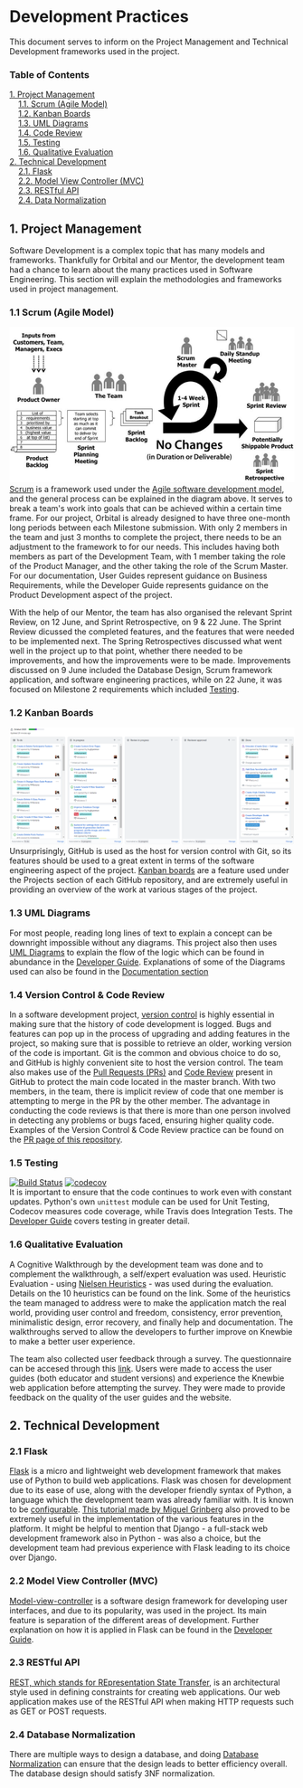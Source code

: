 # Development Practices
This document serves to inform on the Project Management and Technical Development frameworks used in the project.
### Table of Contents
[1. Project Management](#project)<br>
&nbsp; &nbsp; [1.1. Scrum (Agile Model)](#scrum)<br>
&nbsp; &nbsp; [1.2. Kanban Boards](#kanban)<br>
&nbsp; &nbsp; [1.3. UML Diagrams](#uml)<br>
&nbsp; &nbsp; [1.4. Code Review](#code)<br>
&nbsp; &nbsp; [1.5. Testing](#testing)<br>
&nbsp; &nbsp; [1.6. Qualitative Evaluation](#eval)<br>
[2. Technical Development](#tech)<br>
&nbsp; &nbsp; [2.1. Flask](#flask)<br>
&nbsp; &nbsp; [2.2. Model View Controller (MVC)](#mvc)<br>
&nbsp; &nbsp; [2.3. RESTful API](#rest)<br>
&nbsp; &nbsp; [2.4. Data Normalization](#normal)<br>

## 1. Project Management <a name="project">
Software Development is a complex topic that has many models and frameworks. Thankfully for Orbital and our Mentor, the development team had a chance to learn about the many practices used in Software Engineering.
This section will explain the methodologies and frameworks used in project management.
### 1.1 Scrum (Agile Model) <a name="scrum">
![Scrum](/docs/images/Scrum.png)<br>
[Scrum](https://en.wikipedia.org/wiki/Scrum_(software_development)) is a framework used under the [Agile software development model](https://en.wikipedia.org/wiki/Agile_software_development), 
and the general process can be explained in the diagram above. It serves to break a team's work into goals that can be achieved within a certain time frame.
For our project, Orbital is already designed to have three one-month long periods between each Milestone submission. 
With only 2 members in the team and just 3 months to complete the project, there needs to be an adjustment to the framework to for our needs. 
This includes having both members as part of the Development Team, with 1 member taking the role of the Product Manager, and the other taking the role of the Scrum Master.
For our documentation, User Guides represent guidance on Business Requirements, while the Developer Guide represents guidance on the Product Development aspect of the project.
  
With the help of our Mentor, the team has also organised the relevant Sprint Review, on 12 June, and Sprint Retrospective, on 9 & 22 June.
The Sprint Review dicussed the completed features, and the features that were needed to be implemented next.
The Spring Retrospectives discussed what went well in the project up to that point, whether there needed to be improvements, and how the improvements were to be made.
Improvements discussed on 9 June included the Database Design, Scrum framework application, and software engineering practices, while on 22 June,
it was focused on Milestone 2 requirements which included [Testing](#testing).

### 1.2 Kanban Boards <a name="kanban">
![Kanban](/docs/images/Kanban.png)<br>
Unsurprisingly, GitHub is used as the host for version control with Git, so its features should be used to a great extent in terms of the software engineering aspect of the project.
[Kanban boards](https://en.wikipedia.org/wiki/Kanban_board) are a feature used under the Projects section of each GitHub repository, and are extremely useful in providing an overview of the work at various stages of the project.

### 1.3 UML Diagrams <a name="uml">
For most people, reading long lines of text to explain a concept can be downright impossible without any diagrams. 
This project also then uses [UML Diagrams](https://en.wikipedia.org/wiki/Unified_Modeling_Language) to explain the flow of the logic which can be found in abundance in the [Developer Guide](/docs/DeveloperGuide.md).
Explanations of some of the Diagrams used can also be found in the [Documentation section](/docs/DeveloperGuide.md#doc)

### 1.4 Version Control & Code Review <a name="code">
In a software development project, [version control](https://en.wikipedia.org/wiki/Version_control) is highly essential in making sure that the history of code development is logged.
Bugs and features can pop up in the process of upgrading and adding features in the project, so making sure that is possible to retrieve an older, working version of the code is important.
Git is the common and obvious choice to do so, and GitHub is highly convenient site to host the version control. 
The team also makes use of the [Pull Requests (PRs)](https://help.github.com/en/github/collaborating-with-issues-and-pull-requests/about-pull-requests) 
and [Code Review](https://help.github.com/en/github/collaborating-with-issues-and-pull-requests/about-pull-request-reviews) present in GitHub to protect the main code located in the master branch.
With two members, in the team, there is implicit review of code that one member is attempting to merge in the PR by the other member.
The advantage in conducting the code reviews is that there is more than one person involved in detecting any problems or bugs faced, ensuring higher quality code.
Examples of the Version Control & Code Review practice can be found on the [PR page of this repository](https://github.com/Orbital-Knewbie/Knewbie/pulls?q=is%3Apr).

### 1.5 Testing <a name="testing">
[![Build Status](https://travis-ci.org/Orbital-Knewbie/Knewbie.svg?branch=master)](https://travis-ci.org/Orbital-Knewbie/Knewbie)
[![codecov](https://codecov.io/gh/Orbital-Knewbie/Knewbie/branch/master/graph/badge.svg)](https://codecov.io/gh/Orbital-Knewbie/Knewbie)<br>
It is important to ensure that the code continues to work even with constant updates. Python's own `unittest` module can be used for Unit Testing, Codecov measures code coverage, while Travis does Integration Tests.
The [Developer Guide](/docs/DeveloperGuide.md#test) covers testing in greater detail.

### 1.6 Qualitative Evaluation <a name="eval">
A Cognitive Walkthrough by the development team was done and to complement the walkthrough, a self/expert evaluation was used. Heuristic Evaluation - using [Nielsen Heuristics](https://www.nngroup.com/articles/ten-usability-heuristics/) - was used during the evaluation. Details on the 10 heuristics can be found on the link. 
Some of the heuristics the team managed to address were to make the application match the real world, providing user control and freedom, consistency, error prevention, minimalistic design, error recovery, and finally help and documentation. The walkthroughs served to allow the developers to further improve on Knewbie to make a better user experience.
  
The team also collected user feedback through a survey. The questionnaire can be accesed through this [link](https://forms.gle/JtSU6TJ2DVuC1wHv7). Users were made to access the user guides (both educator and student versions) and experience the Knewbie web application before attempting the survey. They were made to provide feedback on the quality of the user guides and the website.

## 2. Technical Development <a name="tech">
### 2.1 Flask <a name="flask">
[Flask](https://flask.palletsprojects.com/en/1.1.x/) is a micro and lightweight web development framework that makes use of Python to build web applications. 
Flask was chosen for development due to its ease of use, along with the developer friendly syntax of Python, a language which the development team was already familiar with.
It is known to be [configurable](https://flask.palletsprojects.com/en/1.1.x/foreword/#what-does-micro-mean).
[This tutorial made by Miguel Grinberg](https://blog.miguelgrinberg.com/post/the-flask-mega-tutorial-part-i-hello-world) also proved to be extremely useful in the implementation of the various features in the platform.
It might be helpful to mention that Django - a full-stack web development framework also in Python - was also a choice, but the development team had previous experience with Flask leading to its choice over Django.

### 2.2 Model View Controller (MVC) <a name="mvc">
[Model-view-controller](https://en.wikipedia.org/wiki/Model%E2%80%93view%E2%80%93controller) is a software design framework for developing user interfaces, and due to its popularity, was used in the project.
Its main feature is separation of the different areas of development.
Further explanation on how it is applied in Flask can be found in the [Developer Guide](DeveloperGuide.md#arch).

### 2.3 RESTful API <a name="rest">
[REST, which stands for REpresentation State Transfer](https://en.wikipedia.org/wiki/Representational_state_transfer), is an architectural style used in defining constraints for creating web applications.
Our web application makes use of the RESTful API when making HTTP requests such as GET or POST requests.

### 2.4 Database Normalization <a name="normal">
There are multiple ways to design a database, and doing [Database Normalization](https://en.wikipedia.org/wiki/Database_normalization) can ensure that the design leads to better efficiency overall.
The database design should satisfy 3NF normalization.
